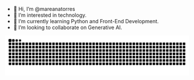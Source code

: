 - 👋 Hi, I’m @mareanatorres
- 👀 I’m interested in technology.
- 🌱 I’m currently learning Python and Front-End Development.
- 💞️ I’m looking to collaborate on Generative AI.

<!---
mareanatorres/mareanatorres is a ✨ special ✨ repository because its `README.md` (this file) appears on your GitHub profile.
You can click the Preview link to take a look at your changes.
--->


![snake gif](https://github.com/mareanatorres/mareanatorres/blob/output/github-contribution-grid-snake-dark.svg)
